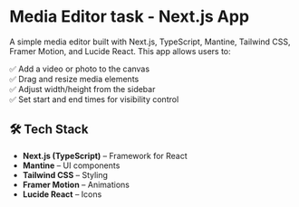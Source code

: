 # Media Editor task - Next.js App  

A simple media editor built with Next.js, TypeScript, Mantine, Tailwind CSS, Framer Motion, and Lucide React. This app allows users to:  

✅ Add a video or photo to the canvas  
✅ Drag and resize media elements  
✅ Adjust width/height from the sidebar  
✅ Set start and end times for visibility control  

## 🛠 Tech Stack  

- **Next.js (TypeScript)** – Framework for React  
- **Mantine** – UI components  
- **Tailwind CSS** – Styling  
- **Framer Motion** – Animations  
- **Lucide React** – Icons 
